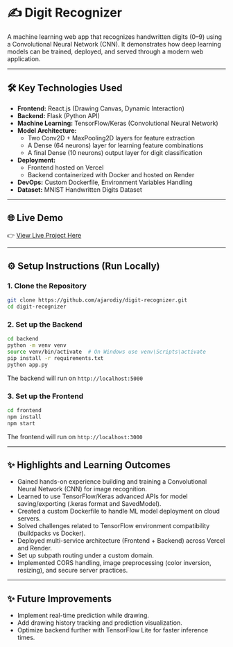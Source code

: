 # ✍️ Digit Recognizer

A machine learning web app that recognizes handwritten digits (0–9) using a Convolutional Neural Network (CNN).
It demonstrates how deep learning models can be trained, deployed, and served through a modern web application.

---

## 🛠️ Key Technologies Used

- **Frontend:** React.js (Drawing Canvas, Dynamic Interaction)
- **Backend:** Flask (Python API)
- **Machine Learning:** TensorFlow/Keras (Convolutional Neural Network)
- **Model Architecture:**
  - Two Conv2D + MaxPooling2D layers for feature extraction
  - A Dense (64 neurons) layer for learning feature combinations
  - A final Dense (10 neurons) output layer for digit classification
- **Deployment:**
  - Frontend hosted on Vercel
  - Backend containerized with Docker and hosted on Render
- **DevOps:** Custom Dockerfile, Environment Variables Handling
- **Dataset:** MNIST Handwritten Digits Dataset

--- 

## 🌐 Live Demo

👉 [View Live Project Here](https://ajarodiy.me/digit-recognizer)

---

## ⚙️ Setup Instructions (Run Locally)

### 1. Clone the Repository

```bash
git clone https://github.com/ajarodiy/digit-recognizer.git
cd digit-recognizer
```

### 2. Set up the Backend

```bash
cd backend
python -m venv venv
source venv/bin/activate  # On Windows use venv\Scripts\activate
pip install -r requirements.txt
python app.py
```
The backend will run on `http://localhost:5000`

### 3. Set up the Frontend

```bash
cd frontend
npm install
npm start
```
The frontend will run on `http://localhost:3000`

---

## ✨ Highlights and Learning Outcomes

- Gained hands-on experience building and training a Convolutional Neural Network (CNN) for image recognition.
- Learned to use TensorFlow/Keras advanced APIs for model saving/exporting (.keras format and SavedModel).
- Created a custom Dockerfile to handle ML model deployment on cloud servers.
- Solved challenges related to TensorFlow environment compatibility (buildpacks vs Docker).
- Deployed multi-service architecture (Frontend + Backend) across Vercel and Render.
- Set up subpath routing under a custom domain.
- Implemented CORS handling, image preprocessing (color inversion, resizing), and secure server practices.

---

## ✨ Future Improvements

- Implement real-time prediction while drawing.
- Add drawing history tracking and prediction visualization.
- Optimize backend further with TensorFlow Lite for faster inference times.